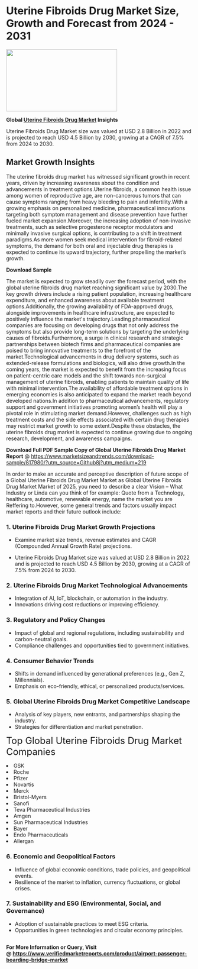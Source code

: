 <H1>Uterine Fibroids Drug Market Size, Growth and Forecast from 2024 - 2031</H1><img class="aligncenter size-medium wp-image-584254" src="https://thirdeyenews.in/wp-content/uploads/2024/09/Global-Market-Research-300x168.jpeg" alt="" width="300" height="168" /><p><strong>Global&nbsp;<a href="https://www.marketsizeandtrends.com/download-sample/817980/?utm_source=Github8j?utm_medium=219">Uterine Fibroids Drug Market</a> Insights</strong></p><p>Uterine Fibroids Drug Market size was valued at USD 2.8 Billion in 2022 and is projected to reach USD 4.5 Billion by 2030, growing at a CAGR of 7.5% from 2024 to 2030.</p><p><h2>Market Growth Insights</h2> <p>The uterine fibroids drug market has witnessed significant growth in recent years, driven by increasing awareness about the condition and advancements in treatment options.Uterine fibroids, a common health issue among women of reproductive age, are non-cancerous tumors that can cause symptoms ranging from heavy bleeding to pain and infertility.With a growing emphasis on personalized medicine, pharmaceutical innovations targeting both symptom management and disease prevention have further fueled market expansion.Moreover, the increasing adoption of non-invasive treatments, such as selective progesterone receptor modulators and minimally invasive surgical options, is contributing to a shift in treatment paradigms.As more women seek medical intervention for fibroid-related symptoms, the demand for both oral and injectable drug therapies is expected to continue its upward trajectory, further propelling the market’s growth.</p> <p><strong>Download Sample</strong></p> <p>The market is expected to grow steadily over the forecast period, with the global uterine fibroids drug market reaching significant value by 2030.The key growth drivers include a rising patient population, increasing healthcare expenditure, and enhanced awareness about available treatment options.Additionally, the growing availability of FDA-approved drugs, alongside improvements in healthcare infrastructure, are expected to positively influence the market's trajectory.Leading pharmaceutical companies are focusing on developing drugs that not only address the symptoms but also provide long-term solutions by targeting the underlying causes of fibroids.Furthermore, a surge in clinical research and strategic partnerships between biotech firms and pharmaceutical companies are poised to bring innovative treatments to the forefront of the market.Technological advancements in drug delivery systems, such as extended-release formulations and biologics, will also drive growth.In the coming years, the market is expected to benefit from the increasing focus on patient-centric care models and the shift towards non-surgical management of uterine fibroids, enabling patients to maintain quality of life with minimal intervention.The availability of affordable treatment options in emerging economies is also anticipated to expand the market reach beyond developed nations.In addition to pharmaceutical advancements, regulatory support and government initiatives promoting women’s health will play a pivotal role in stimulating market demand.However, challenges such as high treatment costs and the side effects associated with certain drug therapies may restrict market growth to some extent.Despite these obstacles, the uterine fibroids drug market is expected to continue growing due to ongoing research, development, and awareness campaigns.<p><span class=""><strong>Download Full PDF Sample Copy of Global Uterine Fibroids Drug Market Report</strong> @ <a href="https://www.marketsizeandtrends.com/download-sample/817980/?utm_source=Github8j?utm_medium=219" target="_blank">https://www.marketsizeandtrends.com/download-sample/817980/?utm_source=Github8j?utm_medium=219</a></span></p><p>In order to make an accurate and perceptive description of future scope of a Global&nbsp;Uterine Fibroids Drug Market Market as Global&nbsp;Uterine Fibroids Drug Market Market of 2025, you need to describe a clear Vision &ndash; What Industry or Linda can you think of for example: Quote from a Technology, healthcare, automotive, renewable energy, name the market you are Reffering to.However, some general trends and factors usually impact market reports and their future outlook include:</p><h3>1.&nbsp;<strong>Uterine Fibroids Drug Market Growth Projections</strong></h3><ul><li>Examine market size trends, revenue estimates and CAGR (Compounded Annual Growth Rate) projections.</li><li><p>Uterine Fibroids Drug Market size was valued at USD 2.8 Billion in 2022 and is projected to reach USD 4.5 Billion by 2030, growing at a CAGR of 7.5% from 2024 to 2030.</p></li></ul><h3>2.&nbsp;<strong>Uterine Fibroids Drug Market Technological Advancements</strong></h3><ul><li>Integration of AI, IoT, blockchain, or automation in the industry.</li><li>Innovations driving cost reductions or improving efficiency.</li></ul><h3>3.&nbsp;<strong>Regulatory and Policy Changes</strong></h3><ul><li>Impact of global and regional regulations, including sustainability and carbon-neutral goals.</li><li>Compliance challenges and opportunities tied to government initiatives.</li></ul><h3>4.&nbsp;<strong>Consumer Behavior Trends</strong></h3><ul><li>Shifts in demand influenced by generational preferences (e.g., Gen Z, Millennials).</li><li>Emphasis on eco-friendly, ethical, or personalized products/services.</li></ul><h3>5.&nbsp;<strong>Global Uterine Fibroids Drug Market Competitive Landscape</strong></h3><ul><li>Analysis of key players, new entrants, and partnerships shaping the industry.</li><li>Strategies for differentiation and market penetration.</li></ul><p data-pm-slice="1 1 []"><span style="color: inherit; font-family: inherit; font-size: 25px;">Top Global Uterine Fibroids Drug Market Companies</span></p><div class="" data-test-id=""><p><li>GSK</li><li> Roche</li><li> Pfizer</li><li> Novartis</li><li> Merck</li><li> Bristol-Myers</li><li> Sanofi</li><li> Teva Pharmaceutical Industries</li><li> Amgen</li><li> Sun Pharmaceutical Industries</li><li> Bayer</li><li> Endo Pharmaceuticals</li><li> Allergan</li></p></div><h3>6.&nbsp;<strong>Economic and Geopolitical Factors</strong></h3><ul><li>Influence of global economic conditions, trade policies, and geopolitical events.</li><li>Resilience of the market to inflation, currency fluctuations, or global crises.</li></ul><h3>7.&nbsp;<strong>Sustainability and ESG (Environmental, Social, and Governance)</strong></h3><ul><li>Adoption of sustainable practices to meet ESG criteria.</li><li>Opportunities in green technologies and circular economy principles.</li></ul><h2><strong style="font-size: 14px;">For More Information or Query, Visit @&nbsp;</strong><a style="background-color: #ffffff; font-size: 14px;" href="https://www.marketsizeandtrends.com/report/uterine-fibroids-drug-market/" target="_blank">https://www.verifiedmarketreports.com/product/airport-passenger-boarding-bridge-market</a></h2>